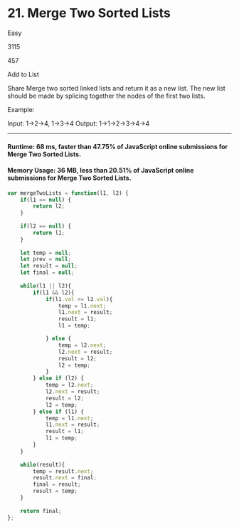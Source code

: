 # 21. Merge Two Sorted Lists
Easy

3115

457

Add to List

Share
Merge two sorted linked lists and return it as a new list. The new list should be made by splicing together the nodes of the first two lists.

Example:

Input: 1->2->4, 1->3->4
Output: 1->1->2->3->4->4

---
#### Runtime: 68 ms, faster than 47.75% of JavaScript online submissions for Merge Two Sorted Lists.
#### Memory Usage: 36 MB, less than 20.51% of JavaScript online submissions for Merge Two Sorted Lists.
```javascript
var mergeTwoLists = function(l1, l2) {
    if(l1 == null) {
        return l2;
    }
    
    if(l2 == null) {
        return l1;
    }
    
    let temp = null;
    let prev = null;
    let result = null;
    let final = null;
    
    while(l1 || l2){
        if(l1 && l2){
            if(l1.val <= l2.val){
                temp = l1.next;
                l1.next = result;
                result = l1;
                l1 = temp;

            } else {
                temp = l2.next;
                l2.next = result;
                result = l2;
                l2 = temp;
            }
        } else if (l2) {
            temp = l2.next;
            l2.next = result;
            result = l2;
            l2 = temp;
        } else if (l1) {
            temp = l1.next;
            l1.next = result;
            result = l1;
            l1 = temp;
        }
    }
    
    while(result){
        temp = result.next;
        result.next = final;
        final = result;
        result = temp;
    }
    
    return final;
};
```
